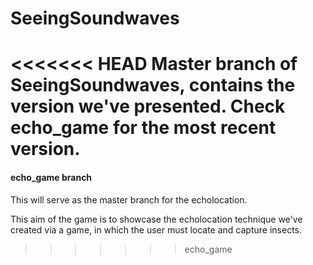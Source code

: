 # SeeingSoundwaves 

<<<<<<< HEAD
Master branch of SeeingSoundwaves, contains the version we've presented. Check echo_game for the most recent version.
=======
#### echo_game branch

This will serve as the master branch for the echolocation.

This aim of the game is to showcase the echolocation technique we've created via a game, in which the user must locate and capture insects.

 
>>>>>>> echo_game
